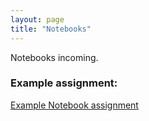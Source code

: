 ```yaml
---
layout: page
title: "Notebooks"
---
```


Notebooks incoming.

### Example assignment:
[Example Notebook assignment](notebooks/soc128d_example_notebook_6_21.pdf)
